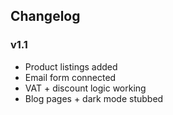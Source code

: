 ## Changelog

### v1.1
- Product listings added
- Email form connected
- VAT + discount logic working
- Blog pages + dark mode stubbed
